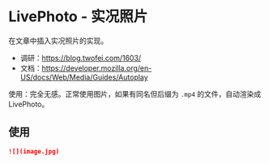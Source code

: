 # LivePhoto - 实况照片

在文章中插入实况照片的实现。

* 调研：<https://blog.twofei.com/1603/>
* 文档：<https://developer.mozilla.org/en-US/docs/Web/Media/Guides/Autoplay>

使用：完全无感。正常使用图片，如果有同名但后缀为 `.mp4` 的文件，自动渲染成 LivePhoto。

## 使用

```markdown
![](image.jpg)
```
